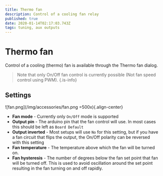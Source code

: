 ```yaml
---
title: Thermo fan
description: Control of a cooling fan relay
published: true
date: 2020-01-14T02:17:03.743Z
tags: tuning, aux outputs
---
```


# Thermo fan
Control of a cooling (thermo) fan is available through the Thermo fan dialog. 

> Note that only On/Off fan control is currently possible (Not fan speed control using PWM). 
{.is-info}

## Settings
![fan.png](/img/accessories/fan.png =500x){.align-center}

* **Fan mode** - Currently only `On/Off` mode is supported
* **Output pin** - The arduino pin that the fan control will use. In most cases this should be left as `Board Default`
* **Output inverted** - Most setups will use `No` for this setting, but if you have a fan circuit that flips the output, the On/Off polarity can be reversed with this setting
* **Fan temperature** - The temperature above which the fan will be turned on. 
* **Fan hysteresis** - The number of degrees below the fan set point that fan will be turned off. This is used to avoid oscillation around the set point resulting in the fan turning on and off rapidly. 